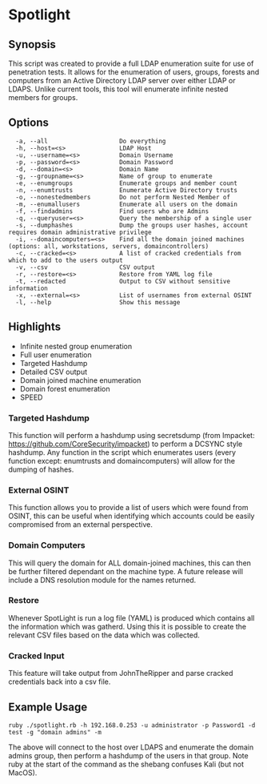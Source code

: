 # Spotlight

## Synopsis
This script was created to provide a full LDAP enumeration suite for use of penetration tests. It allows for the enumeration of users, groups, forests and computers from an Active Directory LDAP server over either LDAP or LDAPS. Unlike current tools, this tool will enumerate infinite nested members for groups.


## Options
```
  -a, --all                    Do everything
  -h, --host=<s>               LDAP Host
  -u, --username=<s>           Domain Username
  -p, --password=<s>           Domain Password
  -d, --domain=<s>             Domain Name
  -g, --groupname=<s>          Name of group to enumerate
  -e, --enumgroups             Enumerate groups and member count
  -n, --enumtrusts             Enumerate Active Directory trusts
  -o, --nonestedmembers        Do not perform Nested Member of
  -m, --enumallusers           Enumerate all users on the domain
  -f, --findadmins             Find users who are Admins
  -q, --queryuser=<s>          Query the membership of a single user
  -s, --dumphashes             Dump the groups user hashes, account requires domain administrative privilege
  -i, --domaincomputers=<s>    Find all the domain joined machines (options: all, workstations, servers, domaincontrollers)
  -c, --cracked=<s>            A list of cracked credentials from which to add to the users output
  -v, --csv                    CSV output
  -r, --restore=<s>            Restore from YAML log file
  -t, --redacted               Output to CSV without sensitive information
  -x, --external=<s>           List of usernames from external OSINT
  -l, --help                   Show this message

```
## Highlights
- Infinite nested group enumeration
- Full user enumeration
- Targeted Hashdump
- Detailed CSV output
- Domain joined machine enumeration
- Domain forest enumeration
- SPEED

### Targeted Hashdump
This function will perform a hashdump using secretsdump (from Impacket: https://github.com/CoreSecurity/impacket) to perform a DCSYNC style hashdump.
Any function in the script which enumerates users (every function except: enumtrusts and domaincomputers) will allow for the dumping of hashes.

### External OSINT
This function allows you to provide a list of users which were found from OSINT, this can be useful when identifying which accounts could be easily compromised from an external perspective.

### Domain Computers
This will query the domain for ALL domain-joined machines, this can then be further filtered dependant on the machine type. A future release will include a DNS resolution module for the names returned.

### Restore
Whenever SpotLight is run a log file (YAML) is produced which contains all the information which was gatherd. Using this it is possible to create the relevant CSV files based on the data which was collected.

### Cracked Input
This feature will take output from JohnTheRipper and parse cracked credentials back into a csv file.


## Example Usage

```
ruby ./spotlight.rb -h 192.168.0.253 -u administrator -p Password1 -d test -g "domain admins" -m
```
The above will connect to the host over LDAPS and enumerate the domain admins group, then perform a hashdump of the users in that group. Note ruby at the start of the command as the shebang confuses Kali (but not MacOS).
